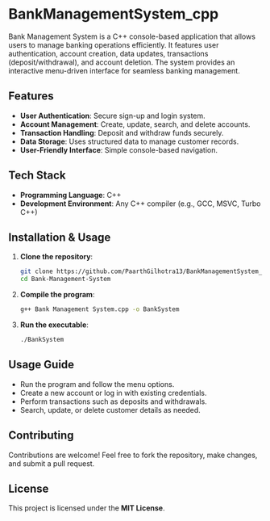 # BankManagementSystem_cpp
 Bank Management System is a C++ console-based application that allows users to manage banking operations efficiently. It features user authentication, account creation, data updates, transactions (deposit/withdrawal), and account deletion. The system provides an interactive menu-driven interface for seamless banking management. 
 ## Features
- **User Authentication**: Secure sign-up and login system.
- **Account Management**: Create, update, search, and delete accounts.
- **Transaction Handling**: Deposit and withdraw funds securely.
- **Data Storage**: Uses structured data to manage customer records.
- **User-Friendly Interface**: Simple console-based navigation.

## Tech Stack
- **Programming Language**: C++
- **Development Environment**: Any C++ compiler (e.g., GCC, MSVC, Turbo C++)

## Installation & Usage
1. **Clone the repository**:
   ```sh
   git clone https://github.com/PaarthGilhotra13/BankManagementSystem_cpp
   cd Bank-Management-System
   ```
2. **Compile the program**:
   ```sh
   g++ Bank Management System.cpp -o BankSystem
   ```
3. **Run the executable**:
   ```sh
   ./BankSystem
   ```

## Usage Guide
- Run the program and follow the menu options.
- Create a new account or log in with existing credentials.
- Perform transactions such as deposits and withdrawals.
- Search, update, or delete customer details as needed.

## Contributing
Contributions are welcome! Feel free to fork the repository, make changes, and submit a pull request.

## License
This project is licensed under the **MIT License**.
